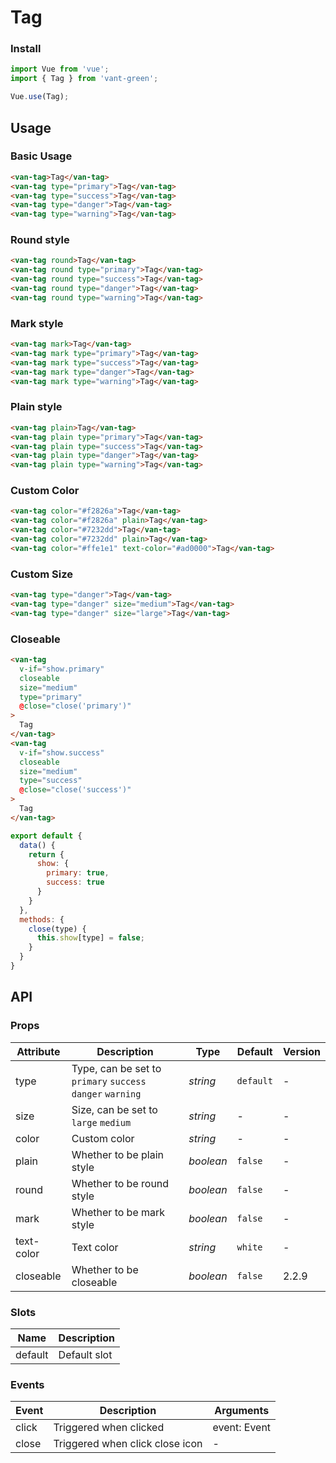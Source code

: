 # Tag

### Install

``` javascript
import Vue from 'vue';
import { Tag } from 'vant-green';

Vue.use(Tag);
```

## Usage

### Basic Usage

```html
<van-tag>Tag</van-tag>
<van-tag type="primary">Tag</van-tag>
<van-tag type="success">Tag</van-tag>
<van-tag type="danger">Tag</van-tag>
<van-tag type="warning">Tag</van-tag>
```

### Round style

```html
<van-tag round>Tag</van-tag>
<van-tag round type="primary">Tag</van-tag>
<van-tag round type="success">Tag</van-tag>
<van-tag round type="danger">Tag</van-tag>
<van-tag round type="warning">Tag</van-tag>
```

### Mark style

```html
<van-tag mark>Tag</van-tag>
<van-tag mark type="primary">Tag</van-tag>
<van-tag mark type="success">Tag</van-tag>
<van-tag mark type="danger">Tag</van-tag>
<van-tag mark type="warning">Tag</van-tag>
```

### Plain style

```html
<van-tag plain>Tag</van-tag>
<van-tag plain type="primary">Tag</van-tag>
<van-tag plain type="success">Tag</van-tag>
<van-tag plain type="danger">Tag</van-tag>
<van-tag plain type="warning">Tag</van-tag>
```

### Custom Color

```html
<van-tag color="#f2826a">Tag</van-tag>
<van-tag color="#f2826a" plain>Tag</van-tag>
<van-tag color="#7232dd">Tag</van-tag>
<van-tag color="#7232dd" plain>Tag</van-tag>
<van-tag color="#ffe1e1" text-color="#ad0000">Tag</van-tag>
```

### Custom Size

```html
<van-tag type="danger">Tag</van-tag>
<van-tag type="danger" size="medium">Tag</van-tag>
<van-tag type="danger" size="large">Tag</van-tag>
```

### Closeable

```html
<van-tag
  v-if="show.primary"
  closeable
  size="medium"
  type="primary"
  @close="close('primary')"
>
  Tag
</van-tag>
<van-tag
  v-if="show.success"
  closeable
  size="medium"
  type="success"
  @close="close('success')"
>
  Tag
</van-tag>
```

```js
export default {
  data() {
    return {
      show: {
        primary: true,
        success: true
      }
    }
  },
  methods: {
    close(type) {
      this.show[type] = false;
    }
  }
}
```

## API

### Props

| Attribute | Description | Type | Default | Version |
|------|------|------|------|------|
| type | Type, can be set to `primary` `success` `danger` `warning` | *string* | `default` | - |
| size | Size, can be set to `large` `medium` | *string* | - | - |
| color | Custom color | *string* | - | - |
| plain | Whether to be plain style | *boolean* | `false` | - |
| round | Whether to be round style | *boolean* | `false` | - |
| mark | Whether to be mark style | *boolean* | `false` | - |
| text-color | Text color | *string* | `white` | - |
| closeable | Whether to be closeable | *boolean* | `false` | 2.2.9 |

### Slots

| Name | Description |
|------|------|
| default | Default slot |

### Events

| Event | Description | Arguments |
|------|------|------|
| click | Triggered when clicked | event: Event |
| close | Triggered when click close icon | - |

